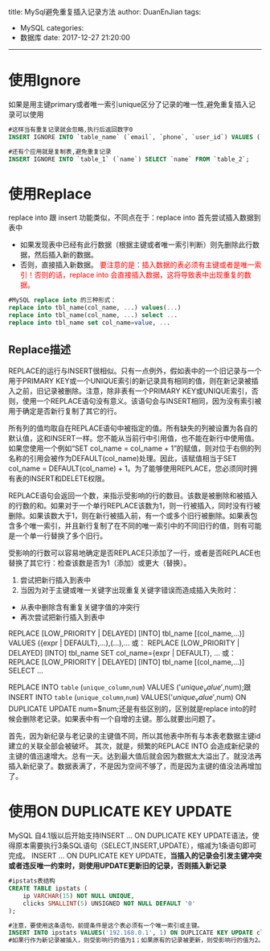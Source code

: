 title: MySql避免重复插入记录方法
author: DuanEnJian
tags:
  - MySQL
categories:
  - 数据库
date: 2017-12-27 21:20:00
---
# 使用Ignore
如果是用主键primary或者唯一索引unique区分了记录的唯一性,避免重复插入记录可以使用
```sql
#这样当有重复记录就会忽略,执行后返回数字0
INSERT IGNORE INTO `table_name` (`email`, `phone`, `user_id`) VALUES ('test9@163.com', '99999', '9999');

#还有个应用就是复制表,避免重复记录
INSERT IGNORE INTO `table_1` (`name`) SELECT `name` FROM `table_2`;
```
# 使用Replace
replace into 跟 insert 功能类似，不同点在于：replace into 首先尝试插入数据到表中
- 如果发现表中已经有此行数据（根据主键或者唯一索引判断）则先删除此行数据，然后插入新的数据。 
- 否则，直接插入新数据。
<font color="red">要注意的是：插入数据的表必须有主键或者是唯一索引！否则的话，replace into 会直接插入数据，这将导致表中出现重复的数据。</font>
```sql
#MySQL replace into 的三种形式：
replace into tbl_name(col_name, ...) values(...)
replace into tbl_name(col_name, ...) select ...
replace into tbl_name set col_name=value, ...
```
## Replace描述
REPLACE的运行与INSERT很相似。只有一点例外，假如表中的一个旧记录与一个用于PRIMARY KEY或一个UNIQUE索引的新记录具有相同的值，则在新记录被插入之前，旧记录被删除。注意，除非表有一个PRIMARY KEY或UNIQUE索引，否则，使用一个REPLACE语句没有意义。该语句会与INSERT相同，因为没有索引被用于确定是否新行复制了其它的行。

所有列的值均取自在REPLACE语句中被指定的值。所有缺失的列被设置为各自的默认值，这和INSERT一样。您不能从当前行中引用值，也不能在新行中使用值。如果您使用一个例如“SET col_name = col_name + 1”的赋值，则对位于右侧的列名称的引用会被作为DEFAULT(col_name)处理。因此，该赋值相当于SET col_name = DEFAULT(col_name) + 1。为了能够使用REPLACE，您必须同时拥有表的INSERT和DELETE权限。

REPLACE语句会返回一个数，来指示受影响的行的数目。该数是被删除和被插入的行数的和。如果对于一个单行REPLACE该数为1，则一行被插入，同时没有行被删除。如果该数大于1，则在新行被插入前，有一个或多个旧行被删除。如果表包含多个唯一索引，并且新行复制了在不同的唯一索引中的不同旧行的值，则有可能是一个单一行替换了多个旧行。

受影响的行数可以容易地确定是否REPLACE只添加了一行，或者是否REPLACE也替换了其它行：检查该数是否为1（添加）或更大（替换）。
1. 尝试把新行插入到表中
2. 当因为对于主键或唯一关键字出现重复关键字错误而造成插入失败时：
 - 从表中删除含有重复关键字值的冲突行
 - 再次尝试把新行插入到表中

REPLACE [LOW_PRIORITY | DELAYED]
[INTO] tbl_name [(col_name,...)]
VALUES ({expr | DEFAULT},…),(…),…
或：
REPLACE [LOW_PRIORITY | DELAYED]
[INTO] tbl_name
SET col_name={expr | DEFAULT}, …
或：
REPLACE [LOW_PRIORITY | DELAYED]
[INTO] tbl_name [(col_name,...)]
SELECT …

REPLACE INTO `table` (`unique_column`,`num`) VALUES ('$unique_value',$num);跟INSERT INTO `table` (`unique_column`,`num`) VALUES('$unique_value',$num) ON DUPLICATE UPDATE num=$num;还是有些区别的，区别就是replace into的时候会删除老记录。如果表中有一个自增的主键。那么就要出问题了。

首先，因为新纪录与老记录的主键值不同，所以其他表中所有与本表老数据主键id建立的关联全部会被破坏。
其次，就是，频繁的REPLACE INTO 会造成新纪录的主键的值迅速增大。总有一天。达到最大值后就会因为数据太大溢出了。就没法再插入新纪录了。数据表满了，不是因为空间不够了，而是因为主键的值没法再增加了。
# 使用ON DUPLICATE KEY UPDATE
MySQL 自4.1版以后开始支持INSERT … ON DUPLICATE KEY UPDATE语法，使得原本需要执行3条SQL语句（SELECT,INSERT,UPDATE），缩减为1条语句即可完成。
INSERT ... ON DUPLICATE KEY UPDATE，**当插入的记录会引发主键冲突或者违反唯一约束时，则使用UPDATE更新旧的记录，否则插入新记录**
```sql
#ipstats表结构
CREATE TABLE ipstats (
    ip VARCHAR(15) NOT NULL UNIQUE,
    clicks SMALLINT(5) UNSIGNED NOT NULL DEFAULT '0'
);

#注意，要使用这条语句，前提条件是这个表必须有一个唯一索引或主键。
INSERT INTO ipstats VALUES('192.168.0.1', 1) ON DUPLICATE KEY UPDATE clicks=clicks+1;
#如果行作为新记录被插入，则受影响行的值为1；如果原有的记录被更新，则受影响行的值为2。
```